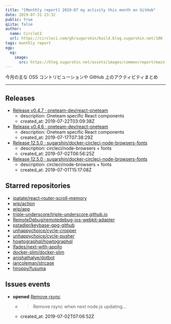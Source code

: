 ```yaml
---
title: "[Monthly report] 2019-07 my activity this month on GitHub"
date: 2019-07-31 23:32
public: true
qiita: false
author:
  name: CircleCI
  url: https://circleci.com/gh/sugarshin/build.blog.sugarshin.net/100
tags: monthly report
ogp:
  og:
    image:
      src: https://blog.sugarshin.net/assets/images/common/report/main.png
---
```


今月の主な OSS コントリビューションや GitHub 上のアクティビティまとめ

***

## Releases

- [Release v0.4.7 · oneteam-dev/react-oneteam](https://github.com/oneteam-dev/react-oneteam/releases/tag/v0.4.7)
  - description: Oneteam specific React components
  - created_at: 2019-07-22T03:09:38Z
- [Release v0.4.6 · oneteam-dev/react-oneteam](https://github.com/oneteam-dev/react-oneteam/releases/tag/v0.4.6)
  - description: Oneteam specific React components
  - created_at: 2019-07-17T07:38:29Z
- [Release 12.5.0 · sugarshin/docker-circleci-node-browsers-fonts](https://github.com/sugarshin/docker-circleci-node-browsers-fonts/releases/tag/12.5.0)
  - description: circleci/node-browsers + fonts
  - created_at: 2019-07-02T06:56:25Z
- [Release 12.5.0 · sugarshin/docker-circleci-node-browsers-fonts](https://github.com/sugarshin/docker-circleci-node-browsers-fonts/releases/tag/12.5.0)
  - description: circleci/node-browsers + fonts
  - created_at: 2019-07-01T15:17:08Z

## Starred repositories

- [ipatate/react-router-scroll-memory](https://github.com/ipatate/react-router-scroll-memory)
- [wip/action](https://github.com/wip/action)
- [wip/app](https://github.com/wip/app)
- [triple-underscore/triple-underscore.github.io](https://github.com/triple-underscore/triple-underscore.github.io)
- [RemoteDebug/remotedebug-ios-webkit-adapter](https://github.com/RemoteDebug/remotedebug-ios-webkit-adapter)
- [pstadler/keybase-gpg-github](https://github.com/pstadler/keybase-gpg-github)
- [unhappychoice/cycle-cropper](https://github.com/unhappychoice/cycle-cropper)
- [unhappychoice/cycle-pusher](https://github.com/unhappychoice/cycle-pusher)
- [howtographql/howtographql](https://github.com/howtographql/howtographql)
- [lfades/next-with-apollo](https://github.com/lfades/next-with-apollo)
- [docker-slim/docker-slim](https://github.com/docker-slim/docker-slim)
- [anishathalye/dotbot](https://github.com/anishathalye/dotbot)
- [iancoleman/strcase](https://github.com/iancoleman/strcase)
- [hiroppy/fusuma](https://github.com/hiroppy/fusuma)

## Issues events

- **opened** [Remove rsync](https://github.com/sugarshin/docker-circleci-node-browsers-fonts/issues/3)
  - > Remove rsync when next node.js updating...
  - created_at: 2019-07-02T07:06:52Z
